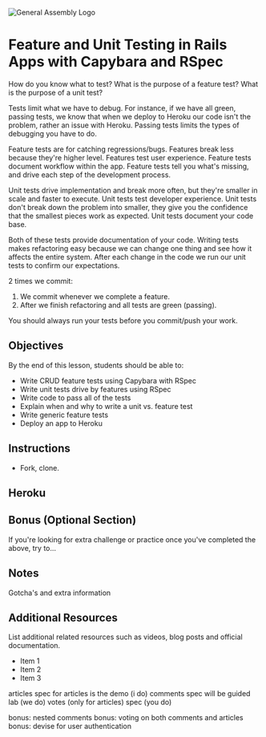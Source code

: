 ![General Assembly Logo](http://i.imgur.com/ke8USTq.png)

# Feature and Unit Testing in Rails Apps with Capybara and RSpec

How do you know what to test? What is the purpose of a feature test? What is the purpose of a unit test?

Tests limit what we have to debug. For instance, if we have all green, passing tests, we know that when we deploy to Heroku our code isn't the problem, rather an issue with Heroku. Passing tests limits the types of debugging you have to do.

Feature tests are for catching regressions/bugs. Features break less because they're higher level. Features test user experience. Feature tests document workflow within the app. Feature tests tell you what's missing, and drive each step of the development process.

Unit tests drive implementation and break more often, but they're smaller in scale and faster to execute. Unit tests test developer experience. Unit tests don't break down the problem into smaller, they give you the confidence that the smallest pieces work as expected. Unit tests document your code base.

Both of these tests provide documentation of your code. Writing tests makes refactoring easy because we can change one thing and see how it affects the entire system. After each change in the code we run our unit tests to confirm our expectations.

2 times we commit:

1. We commit whenever we complete a feature.
2. After we finish refactoring and all tests are green (passing).

You should always run your tests before you commit/push your work.

## Objectives

By the end of this lesson, students should be able to:

* Write CRUD feature tests using Capybara with RSpec
* Write unit tests drive by features using RSpec
* Write code to pass all of the tests
* Explain when and why to write a unit vs. feature test
* Write generic feature tests
* Deploy an app to Heroku

## Instructions

* Fork, clone.

## Heroku




## Bonus (Optional Section)

If you're looking for extra challenge or practice once you've completed the above, try to...

## Notes

Gotcha's and extra information

## Additional Resources

List additional related resources such as videos, blog posts and official documentation.

- Item 1
- Item 2
- Item 3


articles spec for articles is the demo (i do)
comments spec will be guided lab (we do)
votes (only for articles) spec (you do)

bonus: nested comments
bonus: voting on both comments and articles
bonus: devise for user authentication